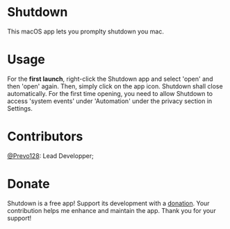# Shutdown
This macOS app lets you promplty shutdown you mac.
# Usage
For the **first launch**, right-click the Shutdown app and select 'open' and then 'open' again.
Then, simply click on the app icon. Shutdown shall close automatically.
For the first time opening, you need to allow Shutdown to access 'system events' under 'Automation' under the privacy section in Settings.
# Contributors
[@Prevo128](https://github.com/Plist256): Lead Developper;
# Donate
Shutdown is a free app! Support its development with a [donation](https://www.paypal.com/donate/?hosted_button_id=TYNCAD4LZJYBL). Your contribution helps me enhance and maintain the app. Thank you for your support!
